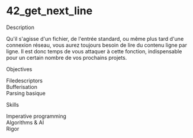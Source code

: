 # 42_get_next_line

Description

Qu'il s'agisse d'un fichier, de l'entrée standard, ou même plus tard d'une connexion réseau, vous aurez toujours besoin de lire du contenu ligne par ligne. Il est donc temps de vous attaquer à cette fonction, indispensable pour un certain nombre de vos prochains projets.

Objectives

Filedescriptors   
Bufferisation   
Parsing basique   

Skills

Imperative programming   
Algorithms & AI   
Rigor   
